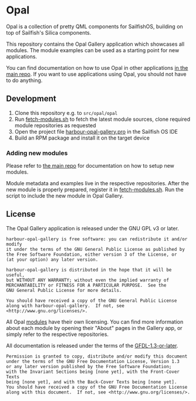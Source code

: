 <!--
SPDX-FileCopyrightText: 2021 Mirian Margiani
SPDX-License-Identifier: GFDL-1.3-or-later
-->

# Opal

Opal is a collection of pretty QML components for SailfishOS, building on top
of Sailfish's Silica components.

This repository contains the Opal Gallery application which showcases all
modules. The module examples can be used as a starting point for new
applications.

You can find documentation on how to use Opal in other applications
[in the main repo](https://github.com/Pretty-SFOS/opal). If you want to use
applications using Opal, you should not have to do anything.


## Development

1. Clone this repository e.g. to `src/opal/opal`
2. Run [fetch-modules.sh](fetch-modules.sh) to fetch the latest module sources, clone required
   module repositories as requested
3. Open the project file [harbour-opal-gallery.pro](harbour-opal-gallery.pro) in the Sailfish OS IDE
4. Build an RPM package and install it on the target device


### Adding new modules

Please refer to [the main repo](https://github.com/Pretty-SFOS/opal) for
documentation on how to setup new modules.

Module metadata and examples live in the respective repositories. After the new
module is properly prepared, register it in [fetch-modules.sh](fetch-modules.sh).
Run the script to include the new module in Opal Gallery.


## License

The Opal Gallery application is released under the GNU GPL v3 or later.

    harbour-opal-gallery is free software: you can redistribute it and/or modify
    it under the terms of the GNU General Public License as published by
    the Free Software Foundation, either version 3 of the License, or
    (at your option) any later version.

    harbour-opal-gallery is distributed in the hope that it will be useful,
    but WITHOUT ANY WARRANTY; without even the implied warranty of
    MERCHANTABILITY or FITNESS FOR A PARTICULAR PURPOSE.  See the
    GNU General Public License for more details.

    You should have received a copy of the GNU General Public License
    along with harbour-opal-gallery.  If not, see <http://www.gnu.org/licenses/>.

All Opal [modules](https://github.com/Pretty-SFOS/opal/blob/main/README.md) have
their own licensing. You can find more information about each module by opening
their "About" pages in the Gallery app, or simply refer to the respective
repositories.

All documentation is released under the terms of the
[GFDL-1.3-or-later](https://spdx.org/licenses/GFDL-1.3-or-later.html).

    Permission is granted to copy, distribute and/or modify this document
    under the terms of the GNU Free Documentation License, Version 1.3
    or any later version published by the Free Software Foundation;
    with the Invariant Sections being [none yet], with the Front-Cover Texts
    being [none yet], and with the Back-Cover Texts being [none yet].
    You should have received a copy of the GNU Free Documentation License
    along with this document.  If not, see <http://www.gnu.org/licenses/>.
